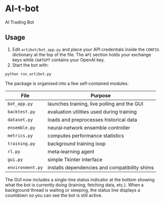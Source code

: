 # AI-t-bot
AI Trading Bot

## Usage

1. Edit `artibot/bot_app.py` and place your API credentials inside the
   `CONFIG` dictionary at the top of the file. The `API` section holds your
   exchange keys while `CHATGPT` contains your OpenAI key.
2. Start the bot with:

```bash
python run_artibot.py
```

The package is organised into a few self‑contained modules:

| File | Purpose |
|------|---------|
| `bot_app.py` | launches training, live polling and the GUI |
| `backtest.py` | evaluation utilities used during training |
| `dataset.py` | loads and preprocesses historical data |
| `ensemble.py` | neural‑network ensemble controller |
| `metrics.py` | computes performance statistics |
| `training.py` | background training loop |
| `rl.py` | meta‑learning agent |
| `gui.py` | simple Tkinter interface |
| `environment.py` | installs dependencies and compatibility shims |

The GUI now includes a single-line status indicator at the bottom showing
what the bot is currently doing (training, fetching data, etc.).  When a
background thread is waiting or sleeping, the status line displays a
countdown so you can see the bot is still active.
